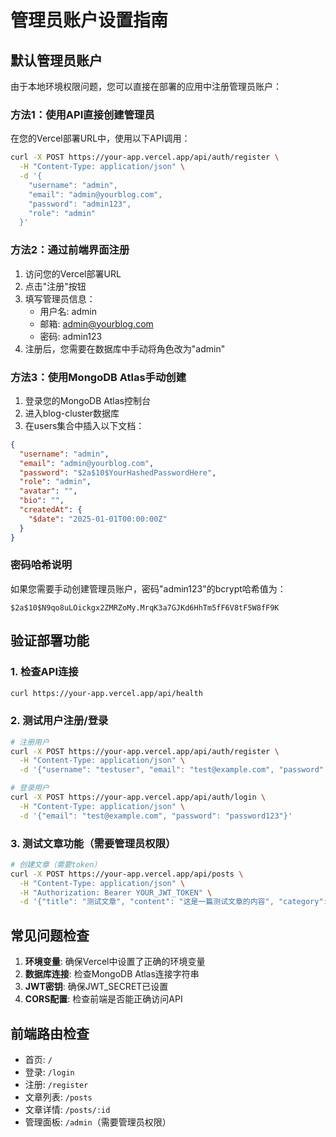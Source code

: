 # 管理员账户设置指南

## 默认管理员账户

由于本地环境权限问题，您可以直接在部署的应用中注册管理员账户：

### 方法1：使用API直接创建管理员

在您的Vercel部署URL中，使用以下API调用：

```bash
curl -X POST https://your-app.vercel.app/api/auth/register \
  -H "Content-Type: application/json" \
  -d '{
    "username": "admin",
    "email": "admin@yourblog.com", 
    "password": "admin123",
    "role": "admin"
  }'
```

### 方法2：通过前端界面注册

1. 访问您的Vercel部署URL
2. 点击"注册"按钮
3. 填写管理员信息：
   - 用户名: admin
   - 邮箱: admin@yourblog.com
   - 密码: admin123
4. 注册后，您需要在数据库中手动将角色改为"admin"

### 方法3：使用MongoDB Atlas手动创建

1. 登录您的MongoDB Atlas控制台
2. 进入blog-cluster数据库
3. 在users集合中插入以下文档：

```json
{
  "username": "admin",
  "email": "admin@yourblog.com",
  "password": "$2a$10$YourHashedPasswordHere",
  "role": "admin",
  "avatar": "",
  "bio": "",
  "createdAt": {
    "$date": "2025-01-01T00:00:00Z"
  }
}
```

### 密码哈希说明

如果您需要手动创建管理员账户，密码"admin123"的bcrypt哈希值为：
```
$2a$10$N9qo8uLOickgx2ZMRZoMy.MrqK3a7GJKd6HhTm5fF6V8tF5W8fF9K
```

## 验证部署功能

### 1. 检查API连接
```bash
curl https://your-app.vercel.app/api/health
```

### 2. 测试用户注册/登录
```bash
# 注册用户
curl -X POST https://your-app.vercel.app/api/auth/register \
  -H "Content-Type: application/json" \
  -d '{"username": "testuser", "email": "test@example.com", "password": "password123"}'

# 登录用户
curl -X POST https://your-app.vercel.app/api/auth/login \
  -H "Content-Type: application/json" \
  -d '{"email": "test@example.com", "password": "password123"}'
```

### 3. 测试文章功能（需要管理员权限）
```bash
# 创建文章（需要token）
curl -X POST https://your-app.vercel.app/api/posts \
  -H "Content-Type: application/json" \
  -H "Authorization: Bearer YOUR_JWT_TOKEN" \
  -d '{"title": "测试文章", "content": "这是一篇测试文章的内容", "category": "测试"}'
```

## 常见问题检查

1. **环境变量**: 确保Vercel中设置了正确的环境变量
2. **数据库连接**: 检查MongoDB Atlas连接字符串
3. **JWT密钥**: 确保JWT_SECRET已设置
4. **CORS配置**: 检查前端是否能正确访问API

## 前端路由检查

- 首页: `/`
- 登录: `/login`
- 注册: `/register`
- 文章列表: `/posts`
- 文章详情: `/posts/:id`
- 管理面板: `/admin`（需要管理员权限）